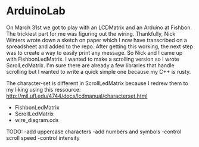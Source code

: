ArduinoLab
==========

On March 31st we got to play with an LCDMatrix and an Arduino at Fishbon. 
The trickiest part for me was figuring out the wiring. 
Thankfully,  Nick Winters wrote down a sketch on paper which I now have transcribed on a spreadsheet and added to the repo.
After getting this working, the next step was to create a way to easily print any message. So Nick and I came up with FishbonLedMatrix.
I wanted to make a scrolling version so I wrote ScrolLedMatrix. I'm sure there are already a few libraries that handle scrolling but I wanted to write a quick simple one because my C++ is rusty.

The character-set is different in ScrollLedMatrix because I redrew them to my liking using this ressource:  http://mil.ufl.edu/4744/docs/lcdmanual/characterset.html


- FishbonLedMatrix  
- ScrollLedMatrix  
- wire_diagram.ods

TODO:
-add uppercase characters
-add numbers and symbols
-control scroll speed
-control intensity
